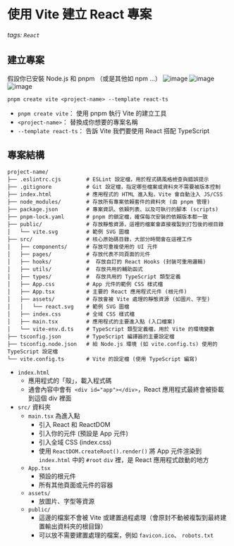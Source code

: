 # 使用 Vite 建立 React 專案

###### tags: `React`

## 建立專案
假設你已安裝 Node.js 和 pnpm （或是其他如 npm ...）
![image](https://img.shields.io/badge/react-v19-blue.svg) ![image](https://img.shields.io/badge/typescript-blue.svg) ![image](https://img.shields.io/badge/pnpm-985F2A.svg) 
```
pnpm create vite <project-name> --template react-ts
```

- `pnpm create vite`： 使用 pnpm 執行 Vite 的建立工具
- `<project-name>`： 替換成你想要的專案名稱
- `--template react-ts`： 告訴 Vite 我們要使用 React 搭配 TypeScript 


## 專案結構
```
project-name/
├── .eslintrc.cjs        # ESLint 設定檔，用於程式碼風格檢查與錯誤提示
├── .gitignore           # Git 設定檔，指定哪些檔案或資料夾不需要被版本控制
├── index.html           # 應用程式的 HTML 進入點，Vite 會自動注入 JS/CSS
├── node_modules/        # 存放所有專案依賴套件的資料夾 (由 pnpm 管理)
├── package.json         # 專案資訊、依賴列表、以及可執行的腳本 (scripts)
├── pnpm-lock.yaml       # pnpm 的鎖定檔，確保每次安裝的依賴版本都一致
├── public/              # 存放靜態資源，這裡的檔案會直接複製到打包後的根目錄
│   └── vite.svg         # 範例 SVG 圖檔
├── src/                 # 核心原始碼目錄，大部分時間會在這裡工作
│   ├── components/      # 存放可重複使用的 UI 元件
│   ├── pages/           # 存放代表不同頁面的元件
│   ├── hooks/           #  存放自訂的 React Hooks (封裝可重用邏輯)
│   ├── utils/           #  存放共用的輔助函式
│   ├── types/           #  存放共用的 TypeScript 類型定義
│   ├── App.css          # App 元件的範例 CSS 樣式檔
│   ├── App.tsx          # 主要的 React 應用程式元件 (根元件)
│   ├── assets/          # 存放會被 Vite 處理的靜態資源 (如圖片、字型)
│   │   └── react.svg    # 範例 SVG 圖檔
│   ├── index.css        # 全域 CSS 樣式檔
│   ├── main.tsx         # 應用程式的主要進入點 (入口檔案)
│   └── vite-env.d.ts    # TypeScript 類型定義檔，用於 Vite 的環境變數
├── tsconfig.json        # TypeScript 編譯器的主要設定檔
├── tsconfig.node.json   # 給 Node.js 環境 (如 vite.config.ts) 使用的 TypeScript 設定檔
└── vite.config.ts       # Vite 的設定檔 (使用 TypeScript 編寫)
```

- `index.html`
  - 應用程式的「殼」，載入程式碼
  - 通會內容中會有` <div id="app"></div>`，React 應用程式最終會被掛載到這個 div 裡面
- `src/` 資料夾
  - `main.tsx` 為進入點
    -  引入 React 和 ReactDOM
    -  引入你的元件 (預設是 App 元件)
    -  引入全域 CSS (index.css)
    -  使用 `ReactDOM.createRoot().render()` 將 App 元件渲染到 `index.html` 中的 `#root` `div` 裡，是 React 應用程式啟動的地方
  - `App.tsx`
    -  預設的根元件
    -  所有其他頁面或元件的容器
  - `assets/`
    - 放圖片、字型等資源
  - `public/` 
    - 這邊的檔案不會被 Vite 或建置過程處理（會原封不動被複製到最終建置輸出資料夾的根目錄）
    - 可以放不需要建置處理的檔案，例如 `favicon.ico`、 `robots.txt`